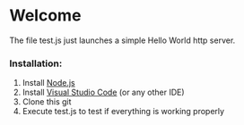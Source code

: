 # Welcome
The file test.js just launches a simple Hello World http server.

### Installation:
1. Install [Node.js](https://nodejs.org/en/)
2. Install [Visual Studio Code](https://code.visualstudio.com/) (or any other IDE)
3. Clone this git
4. Execute test.js to test if everything is working properly